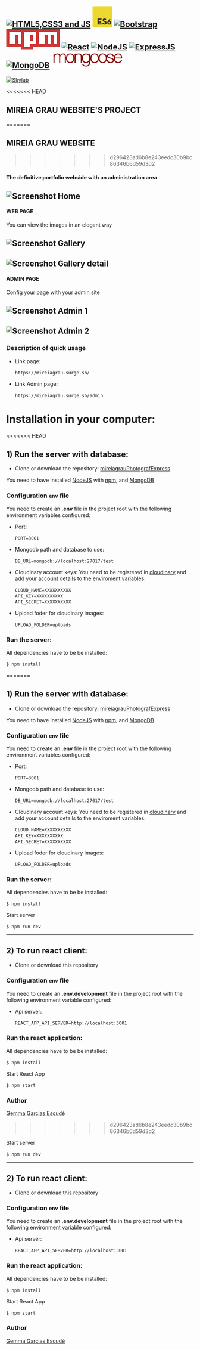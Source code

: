 [![HTML5,CSS3 and JS](https://github.com/FransLopez/logo-images/blob/master/logos/html5-css3-js.png)](http://www.w3.org/)
[![ES6](https://github.com/MarioTerron/logo-images/blob/master/logos/es6.png)](http://www.ecma-international.org/ecma-262/6.0/) 
[![Bootstrap](https://github.com/FransLopez/logo-images/blob/master/logos/bootstrap.png)](http://getbootstrap.com/)  
[![npm](https://github.com/MarioTerron/logo-images/blob/master/logos/npm.png)](https://www.npmjs.com/)
[![React](https://github.com/FransLopez/logo-images/blob/master/logos/react.png)](https://facebook.github.io/react/)
[![NodeJS](https://github.com/FransLopez/logo-images/blob/master/logos/nodejs.png)](https://nodejs.org/)
[![ExpressJS](https://github.com/MarioTerron/logo-images/blob/master/logos/expressjs.png)](http://expressjs.com///)
[![MongoDB](https://github.com/FransLopez/logo-images/blob/master/logos/mongodb.png)](https://www.mongodb.com/)
[![Monogoose](https://github.com/MarioTerron/logo-images/blob/master/logos/mongoose.png)](http://mongoosejs.com/)
---
[![Skylab](https://github.com/FransLopez/logo-images/blob/master/logos/skylab-56.png)](http://www.skylabcoders.com/)

<<<<<<< HEAD
## MIREIA GRAU WEBSITE'S PROJECT
=======
## MIREIA GRAU WEBSITE
>>>>>>> d296423ad6b8e243eedc30b9bc86346b6d59d3d2
#### The definitive portfolio webside with an administration area
## ![Screenshot Home](http://res.cloudinary.com/duholcmsa/image/upload/v1512042960/home_ws2mdc.png)

#### WEB PAGE
You can view the images in an elegant way
## ![Screenshot Gallery](http://res.cloudinary.com/duholcmsa/image/upload/v1512042666/gallery_om4mnl.png)
## ![Screenshot Gallery detail](http://res.cloudinary.com/duholcmsa/image/upload/v1512042968/preview_tjmzzt.png)

#### ADMIN PAGE
Config your page with your admin site
## ![Screenshot Admin 1](http://res.cloudinary.com/duholcmsa/image/upload/v1512043325/admin1_dnjics.png)
## ![Screenshot Admin 2](http://res.cloudinary.com/duholcmsa/image/upload/v1512043328/admin2_zeihhb.png)

### Description of quick usage 
- Link page:

  ```
  https://mireiagrau.surge.sh/
  ```

- Link Admin page:

  ```
  https://mireiagrau.surge.sh/admin
  ```
  
  
# Installation in your computer:
<<<<<<< HEAD

## 1) Run the server with database:

- Clone or download the repository: [mireiagrauPhotografExpress](https://github.com/GemmaGarcias/mireiagrauPhotografExpress)

You need to have installed [NodeJS](https://nodejs.org/) with [npm](https://www.npmjs.com/), and [MongoDB](https://www.mongodb.com/)

### Configuration `env` file

You need to create an **.env** file in the project root with the following environment variables configured:

- Port:

  ```
  PORT=3001
  ```

- Mongodb path and database to use:

  ```
  DB_URL=mongodb://localhost:27017/test
  ```
- Cloudinary account keys:
You need to be registered in [cloudinary](https://cloudinary.com/) and add your account details to the enviroment variables:

  ```
  CLOUD_NAME=XXXXXXXXXX
  API_KEY=XXXXXXXXXX
  API_SECRET=XXXXXXXXXX
  ```
- Upload foder for cloudinary images:
  ```
  UPLOAD_FOLDER=uploads
  ```

### Run the server:
All dependencies have to be be installed:
```
$ npm install
```
=======

## 1) Run the server with database:

- Clone or download the repository: [mireiagrauPhotografExpress](https://github.com/GemmaGarcias/mireiagrauPhotografExpress)

You need to have installed [NodeJS](https://nodejs.org/) with [npm](https://www.npmjs.com/), and [MongoDB](https://www.mongodb.com/)

### Configuration `env` file

You need to create an **.env** file in the project root with the following environment variables configured:

- Port:

  ```
  PORT=3001
  ```

- Mongodb path and database to use:

  ```
  DB_URL=mongodb://localhost:27017/test
  ```
- Cloudinary account keys:
You need to be registered in [cloudinary](https://cloudinary.com/) and add your account details to the enviroment variables:

  ```
  CLOUD_NAME=XXXXXXXXXX
  API_KEY=XXXXXXXXXX
  API_SECRET=XXXXXXXXXX
  ```
- Upload foder for cloudinary images:
  ```
  UPLOAD_FOLDER=uploads
  ```

### Run the server:
All dependencies have to be be installed:
```
$ npm install
```

Start server
```
$ npm run dev
```
----

## 2) To run react client:
- Clone or download this repository

### Configuration `env` file

You need to create an **.env.development** file in the project root with the following environment variable configured:

- Api server:
  ```
  REACT_APP_API_SERVER=http://localhost:3001
  ```
### Run the react application:
All dependencies have to be be installed:
```
$ npm install
```

Start React App
```
$ npm start
```

### Author
[Gemma Garcias Escudé](https://github.com/GemmaGarcias)
>>>>>>> d296423ad6b8e243eedc30b9bc86346b6d59d3d2

Start server
```
$ npm run dev
```
----

## 2) To run react client:
- Clone or download this repository

### Configuration `env` file

You need to create an **.env.development** file in the project root with the following environment variable configured:

- Api server:
  ```
  REACT_APP_API_SERVER=http://localhost:3001
  ```
### Run the react application:
All dependencies have to be be installed:
```
$ npm install
```

Start React App
```
$ npm start
```

### Author
[Gemma Garcias Escudé](https://github.com/GemmaGarcias)


